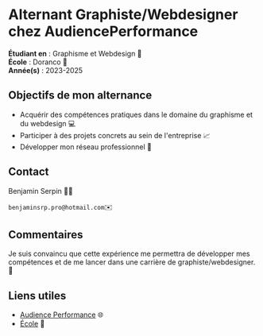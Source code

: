 # Alternant Graphiste/Webdesigner chez AudiencePerformance

**Étudiant en** : Graphisme et Webdesign :art:  
**École** : Doranco :school:  
**Année(s)** : 2023-2025<br>

## Objectifs de mon alternance

* Acquérir des compétences pratiques dans le domaine du graphisme et du webdesign :computer:
* Participer à des projets concrets au sein de l'entreprise :chart_with_upwards_trend:
* Développer mon réseau professionnel :handshake:

## Contact

Benjamin Serpin :man_technologist:  

```benjaminsrp.pro@hotmail.com```:envelope:

## Commentaires

Je suis convaincu que cette expérience me permettra de développer mes compétences et de me lancer dans une carrière de graphiste/webdesigner. :rocket:

## Liens utiles

* [Audience Performance](https://audienceperf.fr) :globe_with_meridians:
* [École](https://www.doranco.fr) :school:
